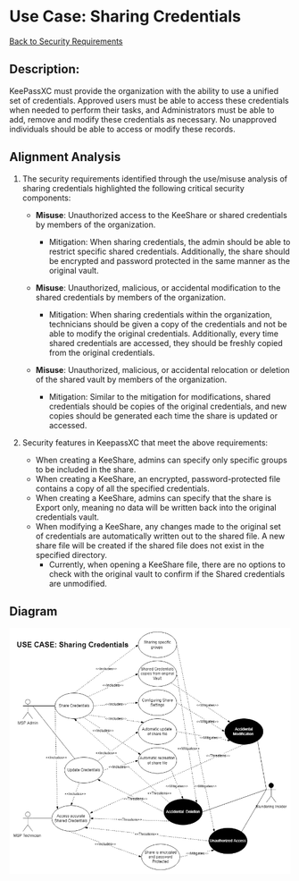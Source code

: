 # Use Case: Sharing Credentials

[Back to Security Requirements](https://github.com/JCKelley-CYBR/CYBR-8420-SoftwareAssurance/blob/main/SecurityRequirements.md)

## Description:
KeePassXC must provide the organization with the ability to use a unified set of credentials. Approved users must be able to access these credentials when needed to perform their tasks, and Administrators must be able to add, remove and modify these credentials as necessary. No unapproved individuals should be able to access or modify these records.

## Alignment Analysis
1. The security requirements identified through the use/misuse analysis of sharing credentials highlighted the following critical security components:
    * **Misuse**: Unauthorized access to the KeeShare or shared credentials by members of the organization.
        * Mitigation: When sharing credentials, the admin should be able to restrict specific shared credentials. Additionally, the share should be encrypted and password protected in the same manner as the original vault.
  
    * **Misuse**: Unauthorized, malicious, or accidental modification to the shared credentials by members of the organization.
        * Mitigation: When sharing credentials within the organization, technicians should be given a copy of the credentials and not be able to modify the original credentials. Additionally, every time shared credentials are accessed, they should be freshly copied from the original credentials.
  
    * **Misuse**: Unauthorized, malicious, or accidental relocation or deletion of the shared vault by members of the organization.
        * Mitigation: Similar to the mitigation for modifications, shared credentials should be copies of the original credentials, and new copies should be generated each time the share is updated or accessed.

2. Security features in KeepassXC that meet the above requirements:
    * When creating a KeeShare, admins can specify only specific groups to be included in the share.
    * When creating a KeeShare, an encrypted, password-protected file contains a copy of all the specified credentials.
    * When creating a KeeShare, admins can specify that the share is Export only, meaning no data will be written back into the original credentials vault.
    * When modifying a KeeShare, any changes made to the original set of credentials are automatically written out to the shared file. A new share file will be created if the shared file does not exist in the specified directory.
      * Currently, when opening a KeeShare file, there are no options to check with the original vault to confirm if the Shared credentials are unmodified.

## Diagram
<img src="SharingCredentials-UseCase.png">

